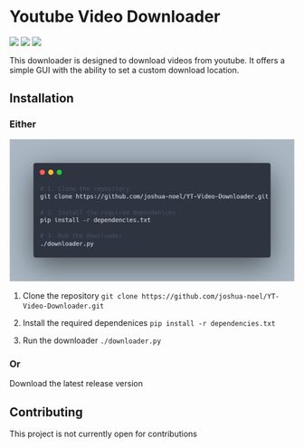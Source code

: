 # Youtube Video Downloader
![](https://img.shields.io/github/license/joshua-noel/YT-Video-Downloader) ![](https://img.shields.io/github/v/release/joshua-noel/YT-Video-Downloader) ![](https://img.shields.io/github/last-commit/joshua-noel/YT-Video-Downloader)

This downloader is designed to download videos from youtube. It offers a simple GUI with the ability to set a custom download location.
## Installation

### Either
![alt text](https://github.com/joshua-noel/YT-Video-Downloader/blob/main/carbon.png?raw=true)

1. Clone the repository
`git clone https://github.com/joshua-noel/YT-Video-Downloader.git`

2. Install the required dependenices
`pip install -r dependencies.txt`

3. Run the downloader
`./downloader.py`

### Or
Download the latest release version

## Contributing
This project is not currently open for contributions
